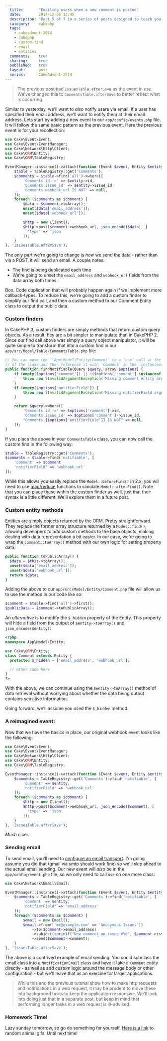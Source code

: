 ```yaml
---
  title:       "Emailing users when a new comment is posted"
  date:        2014-12-06 13:45
  description: "Part 5 of 7 in a series of posts designed to teach you how to use CakePHP 3 effectively"
  category:    cakephp
  tags:
    - cakeadvent-2014
    - cakephp
    - custom-find
    - email
    - entities
  comments:    true
  sharing:     true
  published:   true
  layout:      post
  series:      CakeAdvent-2014
---
```


> The previous post had `IssuesTable.afterSave` as the event in use. We've changed this to `CommentsTable.afterSave` to better reflect what is occurring.

Similar to yesterday, we'll want to *also* notify users via email. If a user has specified their email address, we'll want to notify them at their email address. Lets start by adding a new event to our `app/config/events.php` file. It will follow the same basic pattern as the previous event. Here the previous event is for your recollection:

```php
use Cake\Event\Event;
use Cake\Event\EventManager;
use Cake\Network\Http\Client;
use Cake\ORM\Entity;
use Cake\ORM\TableRegistry;

EventManager::instance()->attach(function (Event $event, Entity $entity, ArrayObject $options) {
    $table = TableRegistry::get('Comments');
    $comments = $table->find('all')->where([
        'Comments.id !=' => $entity->id,
        'Comments.issue_id' => $entity->issue_id,
        'Comments.webhook_url IS NOT' => null,
    ]);
    foreach ($comments as $comment) {
        $data = $comment->toArray();
        unset($data['email_address']);
        unset($data['webhook_url']);

        $http = new Client();
        $http->post($comment->webhook_url, json_encode($data), [
          'type' => 'json'
        ]);
    }
}, 'IssuesTable.afterSave');
```

The only part we're going to change is *how* we send the data - rather than via a POST, it will send an email. A couple notes:

- The find is being duplicated each time
- We're going to unset the `email_address` and `webhook_url` fields from the data array both times

Boo. Code duplication that will probably happen again if we implement more callback-types. To reduce this, we're going to add a custom finder to simplify our find call, and then a custom method to our Comment Entity class to output the public data.

### Custom finders

In CakePHP 3, custom finders are simply methods that return custom query objects. As a result, hey are a bit simpler to manipulate than in CakePHP 2. Since our find call above was simply a query object manipulator, it will be quite simple to transform that into a custom find in our `app/src/Model/Table/CommentsTable.php` file:

```php
// You can move the `\App\Model\Entity\Comment` to a `use` call at the top
// of the class and then reference it with `Comment` in the `instanceof` check
public function findNotifiable(Query $query, array $options) {
    if (empty($options['comment']) || !($options['comment'] instanceof \App\Model\Entity\Comment)) {
        throw new \InvalidArgumentException('Missing comment entity argument');
    }
    if (empty($options['notifierField']) {
        throw new \InvalidArgumentException('Missing notifierField argument');
    }

    return $query->where([
        'Comments.id !=' => $options['comment']->id,
        'Comments.issue_id' => $options['comment']->issue_id,
        "Comments.{$options['notifierField']} IS NOT" => null,
    ]);
}
```

If you place the above in your `CommentsTable` class, you can now call the custom find in the following way:

```php
$table = TableRegistry::get('Comments');
$comments = $table->find('notifiable', [
    'comment' => $comment
    'notifierField' => 'webhook_url'
]);
```

While this allows you easily replace the `Model::beforeFind()` in 2.x, you will need to use [map/reduce](http://book.cakephp.org/3.0/en/orm/query-builder.html#map-reduce) functions to simulate `Model::afterFind()`. Note that you can place these within the custom finder as well, just that their syntax is a little different. We'll explore them in a future post.

### Custom entity methods

Entities are simply objects returned by the ORM. Pretty straightforward. They replace the former array structure returned by a `Model::find()`, allowing developers to add custom methods to the base objects, making dealing with data representation a bit easier. In our case, we're going to wrap the `Comment::toArray()` method with our own logic for setting property data:

```php
public function toPublicArray() {
  $data = $this->toArray();
  unset($data['email_address']);
  unset($data['webhook_url']);
  return $data;
}
```

Adding the above to our `app/src/Model/Entity/Comment.php` file will allow us to use the method in our code like so:

```php
$comment = $table->find('all')->first();
$publicData = $comment->toPublicArray();
```

An *alternative* is to modify the `$_hidden` property of the Entity. This property will hide a field from the output of `$entity->toArray()` and `json_encode($entity)`:

```php
<?php
namespace App\Model\Entity;

use Cake\ORM\Entity;
class Comment extends Entity {
  protected $_hidden = ['email_address', 'webhook_url'];

  // other code here
}
?>
```

With the above, we can continue using the `$entity->toArray()` method of data retrieval without worrying about whether the data being output contains sensitive information.

Going forward, we'll assume you used the `$_hidden` method.

### A reimagined event:

Now that we have the basics in place, our original webhook event looks like the following:

```php
use Cake\Event\Event;
use Cake\Event\EventManager;
use Cake\Network\Http\Client;
use Cake\ORM\Entity;
use Cake\ORM\TableRegistry;

EventManager::instance()->attach(function (Event $event, Entity $entity, ArrayObject $options) {
    $comments = TableRegistry::get('Comments')->find('notifiable', [
        'comment' => $entity,
        'notifierField' => 'webhook_url'
    ]);
    foreach ($comments as $comment) {
        $http = new Client();
        $http->post($comment->webhook_url, json_encode($comment), [
          'type' => 'json'
        ]);
    }
}, 'IssuesTable.afterSave');
```

*Much* nicer.

### Sending email

To send email, you'll need to [configure an email transport](http://book.cakephp.org/3.0/en/core-libraries/email.html#configuring-transports). I'm going assume you did that (gmail via smtp should work fine) so we'll skip ahead to the actual email sending. Our new event will *also* be in the `app/config/event.php` file, so we only need to call `use` on one more class:

```php
use Cake\Network\Email\Email;

EventManager::instance()->attach(function (Event $event, Entity $entity, ArrayObject $options) {
    $comments = TableRegistry::get('Comments')->find('notifiable', [
        'comment' => $entity,
        'notifierField' => 'email_address'
    ]);
    foreach ($comments as $comment) {
        $email = new Email();
        $email->from(['me@example.com' => 'Anonymous Issues'])
            ->to($comment->email_address)
            ->subject(sprintf("New comment on issue #%d", $comment->issue_id))
            ->send($comment->comment);
    }
}, 'IssuesTable.afterSave');
```

The above is a contrived example of email sending. You could subclass the email class into a `NotificationEmail` class and have it take a `Comment` entity directly - as well as add custom logic around the message body or other configuration - but we'll leave that as an exercise for larger applications.

> While this and the previous tutorial show how to make http requests and notifications in a web request, it may be prudent to move these into background tasks to keep the application responsive. We'll look into doing just that in a separate post, but keep in mind that performing longer tasks in a web request is ill-advised.

### Homework Time!

Lazy sunday tomorrow, so go do something for yourself. [Here is a link](http://littleanimalgifs.tumblr.com/random) to random animal gifs. Until next time!
